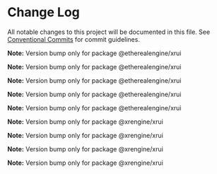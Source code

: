 # Change Log

All notable changes to this project will be documented in this file.
See [Conventional Commits](https://conventionalcommits.org) for commit guidelines.



**Note:** Version bump only for package @etherealengine/xrui







**Note:** Version bump only for package @etherealengine/xrui







**Note:** Version bump only for package @etherealengine/xrui







**Note:** Version bump only for package @etherealengine/xrui







**Note:** Version bump only for package @etherealengine/xrui







**Note:** Version bump only for package @xrengine/xrui







**Note:** Version bump only for package @xrengine/xrui







**Note:** Version bump only for package @xrengine/xrui







**Note:** Version bump only for package @xrengine/xrui
